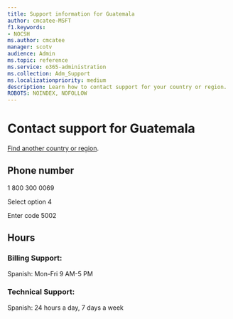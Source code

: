 ```yaml
---                                
title: Support information for Guatemala
author: cmcatee-MSFT
f1.keywords:
- NOCSH
ms.author: cmcatee
manager: scotv
audience: Admin
ms.topic: reference
ms.service: o365-administration
ms.collection: Adm_Support
ms.localizationpriority: medium
description: Learn how to contact support for your country or region.
ROBOTS: NOINDEX, NOFOLLOW
---
```


# Contact support for Guatemala

[Find another country or region](../get-help-support.md).

## Phone number
1 800 300 0069

Select option 4

Enter code 5002

## Hours
### Billing Support:

Spanish: Mon-Fri 9 AM-5 PM

### Technical Support:

Spanish: 24 hours a day, 7 days a week
